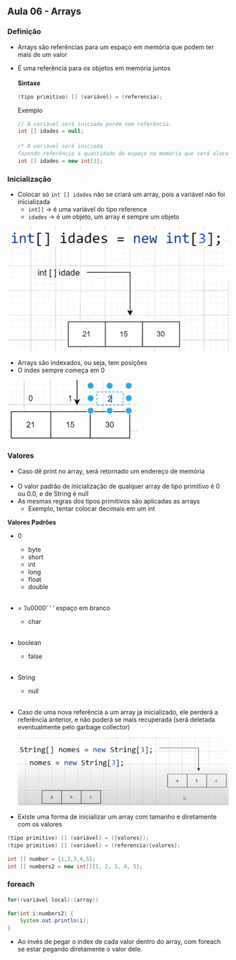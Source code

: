 ## Aula 06 - Arrays

### Definição

- Arrays são referências para um espaço em memória que podem ter mais de um valor
- É uma referência para os objetos em memória juntos
<br><br>
**Sintaxe**

    ```java
    (tipo primitivo) [] (variável) = (referencia);
    ```

  Exemplo

    ```java
    // A variável será iniciada porém sem referência.
    int [] idades = null;
    
    /* A variável será iniciada
    fazendo referência a quantidade de espaço na memória que será alocada */
    int [] idades = new int[3];
    ```


### Inicialização

- Colocar só `int [] idades` não se criará um array, pois a variável não foi inicializada
    - `int[]` → é uma variável do tipo reference
    - `idades` → é um objeto, um array é sempre um objeto

![img.png](img.png)

- Arrays são indexados, ou seja, tem posições
- O index sempre começa em 0

![img_1.png](img_1.png)

### Valores

- Caso dê print no array, será retornado um endereço de memória
<br><br>
- O valor padrão de inicialização de qualquer array de tipo primitivo é 0 ou 0.0, e de String é null
- As mesmas regras dos tipos primitivos são aplicadas as arrays
    - Exemplo, tentar colocar decimais em um int

**Valores Padrões**

- 0
    - byte
    - short
    - int
    - long
    - float
    - double
<br><br>
- = ‘/u0000’ ‘ ‘ espaço em branco
    - char
<br><br>
- boolean
    - false
<br><br>
- String
    - null
<br><br>
- Caso de uma nova referência a um array ja inicializado, ele perderá a referência anterior, e não poderá se mais recuperada (será deletada eventualmente pelo garbage collector)

  ![img_2.png](img_2.png)


- Existe uma forma de inicializar um array com tamanho e diretamente com os valores

```java
(tipo primitivo) [] (variável) = ({valores});
(tipo primitivo) [] (variável) = (referencia){valores};
```

```java
int [] number = {1,2,3,4,5};
int [] numbers2 = new int[]{1, 2, 3, 4, 5};
```

### foreach

```java
for((variável local):(array))
```

```java
for(int i:numbers2) {
	System.out.println(i);
}
```

- Ao invés de pegar o index de cada valor dentro do array, com foreach se estar pegando diretamente o valor dele.